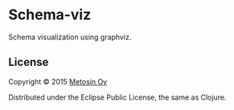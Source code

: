 # Schema-viz

Schema visualization using graphviz.

## License

Copyright © 2015 [Metosin Oy](http://www.metosin.fi)

Distributed under the Eclipse Public License, the same as Clojure.
